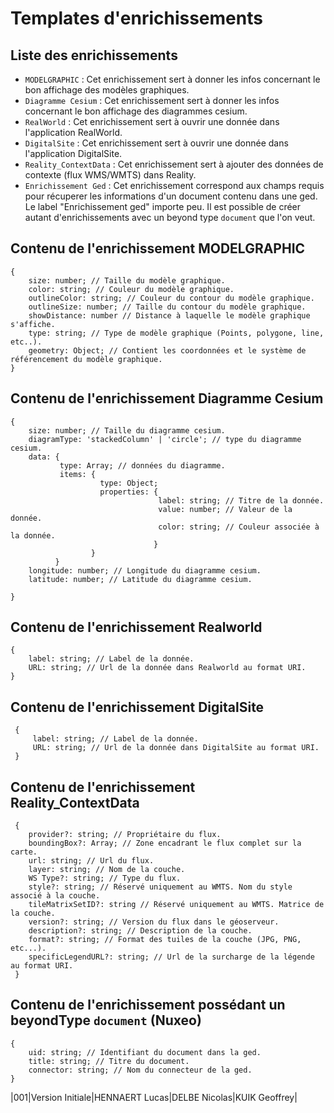 # Templates d'enrichissements #

## Liste des enrichissements ##

 - `MODELGRAPHIC` : Cet enrichissement sert à donner les infos concernant le bon affichage des modèles graphiques.
 - `Diagramme Cesium` : Cet enrichissement sert à donner les infos concernant le bon affichage des diagrammes cesium.
 - `RealWorld` : Cet enrichissement sert à ouvrir une donnée dans l'application RealWorld.
 - `DigitalSite` : Cet enrichissement sert à ouvrir une donnée dans l'application DigitalSite.
 - `Reality_ContextData` : Cet enrichissement sert à ajouter des données de contexte (flux WMS/WMTS) dans Reality.
 - `Enrichissement Ged` : Cet enrichissement correspond aux champs requis pour récuperer 
 les informations d'un document contenu dans une ged. Le label "Enrichissement ged" importe peu.
 Il est possible de créer autant d'enrichissements avec un beyond type `document` que l'on veut.
 
 ## Contenu de l'enrichissement MODELGRAPHIC ##
 
    {
        size: number; // Taille du modèle graphique.
        color: string; // Couleur du modèle graphique.
        outlineColor: string; // Couleur du contour du modèle graphique.
        outlineSize: number; // Taille du contour du modèle graphique.
        showDistance: number // Distance à laquelle le modèle graphique s'affiche.
        type: string; // Type de modèle graphique (Points, polygone, line, etc..).
        geometry: Object; // Contient les coordonnées et le système de référencement du modèle graphique.
    }

 ## Contenu de l'enrichissement Diagramme Cesium ##
 
    {
        size: number; // Taille du diagramme cesium.
        diagramType: 'stackedColumn' | 'circle'; // type du diagramme cesium. 
        data: {
               type: Array; // données du diagramme.
               items: {
                        type: Object;
                        properties: {
                                     label: string; // Titre de la donnée.
                                     value: number; // Valeur de la donnée.
                                     color: string; // Couleur associée à la donnée.
                                    }
                      }
              }
        longitude: number; // Longitude du diagramme cesium.
        latitude: number; // Latitude du diagramme cesium.
        
    }
    
 ## Contenu de l'enrichissement Realworld ##
     
    {
        label: string; // Label de la donnée.
        URL: string; // Url de la donnée dans Realworld au format URI.
    }
 
 ## Contenu de l'enrichissement DigitalSite ##
      
     {
         label: string; // Label de la donnée.
         URL: string; // Url de la donnée dans DigitalSite au format URI.
     }
     
 ## Contenu de l'enrichissement Reality_ContextData ##
  
     {
        provider?: string; // Propriétaire du flux.
        boundingBox?: Array; // Zone encadrant le flux complet sur la carte.
        url: string; // Url du flux.
        layer: string; // Nom de la couche.
        WS Type?: string; // Type du flux.
        style?: string; // Réservé uniquement au WMTS. Nom du style associé à la couche.
        tileMatrixSetID?: string // Réservé uniquement au WMTS. Matrice de la couche.
        version?: string; // Version du flux dans le géoserveur.
        description?: string; // Description de la couche.
        format?: string; // Format des tuiles de la couche (JPG, PNG, etc...).
        specificLegendURL?: string; // Url de la surcharge de la légende au format URI.
     }
     
 ## Contenu de l'enrichissement possédant un beyondType `document` (Nuxeo) ##
       
    {
        uid: string; // Identifiant du document dans la ged.
        title: string; // Titre du document.
        connector: string; // Nom du connecteur de la ged.
    }


|001|Version Initiale|HENNAERT Lucas|DELBE Nicolas|KUIK Geoffrey|
